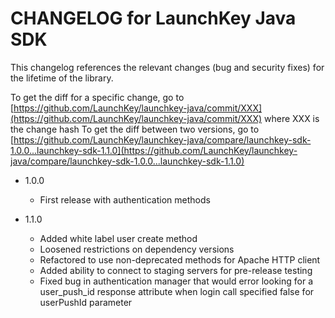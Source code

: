 # CHANGELOG for LaunchKey Java SDK

This changelog references the relevant changes (bug and security fixes) for the lifetime of the library.

To get the diff for a specific change, go to [https://github.com/LaunchKey/launchkey-java/commit/XXX](https://github.com/LaunchKey/launchkey-java/commit/XXX) where XXX
is the change hash To get the diff between two versions, go to
[https://github.com/LaunchKey/launchkey-java/compare/launchkey-sdk-1.0.0...launchkey-sdk-1.1.0](https://github.com/LaunchKey/launchkey-java/compare/launchkey-sdk-1.0.0...launchkey-sdk-1.1.0)

  * 1.0.0
    * First release with authentication methods

  * 1.1.0
    * Added white label user create method
    * Loosened restrictions on dependency versions
    * Refactored to use non-deprecated methods for Apache HTTP client
    * Added ability to connect to staging servers for pre-release testing
    * Fixed bug in authentication manager that would error looking for a user_push_id response attribute when login call
        specified false for userPushId parameter